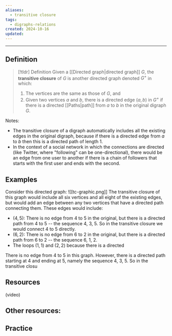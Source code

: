 ```yaml
---
aliases:
  - transitive closure
tags:
  - digraphs-relations
created: 2024-10-16
updated:
---
```

---
## Definition 

> [!tldr] Definition
> Given a [[Directed graph|directed graph]] $G$, the **transitive closure** of $G$ is another directed graph denoted $G^+$  in which: 
> 1. The vertices are the same as those of $G$, and 
> 2. Given two vertices $a$ and $b$, there is a directed edge $(a,b)$ in $G^+$ if there is a directed [[Paths|path]] from $a$ to $b$ in the original digraph $G$.  

Notes: 
- The transitive closure of a digraph automatically includes all the existing edges in the original digraph, because if there is a directed edge from $a$ to $b$ then this is a directed path of length 1. 
- In the context of a social network in which the connections are directed (like Twitter, where "following" can be one-directional), there would be an edge from one user to another if there is a chain of followers that starts with the first user and ends with the second. 

## Examples 

Consider this directed graph: 
![[tc-graphic.png]]
The transitive closure of this graph would include all six vertices and all eight of the existing edges, but would add an edge between any two vertices that have a directed path connecting them. These edges would include: 
- $(4,5)$: There is no edge from 4 to 5 in the original, but there is a directed path from 4 to 5 -- the sequence 4, 3, 5. So in the transitive closure we would connect 4 to 5 directly. 
- $(6,2)$: There is no edge from 6 to 2 in the original, but there is a directed path from 6 to 2 -- the sequence 6, 1, 2. 
- The loops $(1,1)$ and $(2,2)$ because there is a directed 



There is no edge from 4 to 5 in this graph. However, there is a directed path starting at 4 and ending at 5, namely the sequence 4, 3, 5. So in the transitive closu

## Resources 

(video)

Other resources: 
- 

## Practice 
